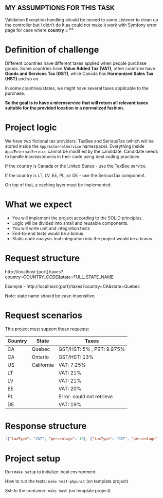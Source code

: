 
## MY ASSUMPTIONS FOR THIS TASK
Validation Exception handling should be moved to some Listener to clean up the controller but I didn't do it as could not make it work with 
Symfony error page for case where **country = ""**


# Definition of challenge

Different countries have different taxes applied when people purchase goods. Some countries have **Value Added Tax (VAT)**, other countries have **Goods and Services Tax (GST)**, while Canada has **Harmonized Sales Tax (HST)** and so on.

In some countries/states, we might have several taxes applicable to the purchase.

**So the goal is to have a microservice that will return all relevant taxes suitable for the provided location in a normalized fashion.**

# Project logic

We have two fictional tax providers: TaxBee and SeriousTax (which will be stored inside the `App/ExternalService` namespace). Everything inside `App/ExternalService` cannot be modified by the candidate. Candidate needs to handle inconsistencies in their code using best coding practices.

If the country is Canada or the United States - use the TaxBee service.

If the country is LT, LV, EE, PL, or DE - use the SeriousTax component.

On top of that, a caching layer must be implemented. 

# What we expect

- You will implement the project according to the SOLID principles.
- Logic will be divided into small and reusable components.
- You will write unit and integration tests
- End-to-end tests would be a bonus.
- Static code analysis tool integration into the project would be a bonus.

# Request structure

http://localhost:{port}/taxes?country=COUNTRY_CODE&state=FULL_STATE_NAME

Example - http://localhost:{port}/taxes?country=CA&state=Quebec

Note: state name should be case-insensitive.

# Request scenarios

This project must support these requests:

| Country   | State      | Taxes                     |
|-----------|------------|---------------------------|
| CA        | Quebec     | GST/HST: 5% , PST: 9.975% |
 | CA        | Ontario    | GST/HST: 13%              |
| US        | California | VAT: 7.25%                |
| LT        |            | VAT: 21%                  |
| LV        |            | VAT: 21%                  |
| EE        |            | VAT: 20%                  |
| PL        |            | Error: could not retrieve |
| DE        |            | VAT: 19%                  |


# Response structure

```json
[{"taxType": "VAT", "percentage": 19}, {"taxType": "GST", "percentage": 6}]
```

# Project setup

Run `make setup` to initialize local environment

How to run the tests: `make test-phpunit` (on template project)

Ssh to the container: `make bash` (on template project)


 
